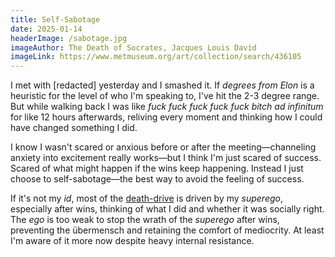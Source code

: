```yaml
---
title: Self-Sabotage
date: 2025-01-14
headerImage: /sabotage.jpg
imageAuthor: The Death of Socrates, Jacques Louis David
imageLink: https://www.metmuseum.org/art/collection/search/436105
---
```

I met with \[redacted\] yesterday and I smashed it. If *degrees from Elon* is a heuristic for the level of who I'm speaking to, I've hit the 2-3 degree range. But while walking back I was like *fuck fuck fuck fuck fuck bitch* *ad infinitum* for like 12 hours afterwards, reliving every moment and thinking how I could have changed something I did.  

I know I wasn't scared or anxious before or after the meeting—channeling anxiety into excitement really works—but I think I'm just scared of success. Scared of what might happen if the wins keep happening. Instead I just choose to self-sabotage—the best way to avoid the feeling of success. 

If it's not my *id*, most of the [death-drive](https://en.wikipedia.org/wiki/Death_drive) is driven by my *superego*, especially after wins, thinking of what I did and whether it was socially right. The *ego* is too weak to stop the wrath of the *superego* after wins, preventing the übermensch and retaining the comfort of mediocrity. At least I'm aware of it more now despite heavy internal resistance.